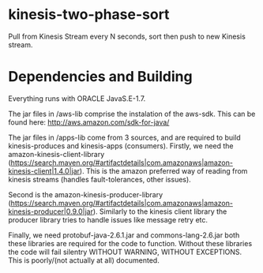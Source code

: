 # kinesis-two-phase-sort
Pull from Kinesis Stream every N seconds, sort then push to new Kinesis stream.

# Dependencies and Building 

Everything runs with ORACLE JavaS.E-1.7.

The jar files in /aws-lib comprise the instalation of the aws-sdk. This can be found here:
http://aws.amazon.com/sdk-for-java/

The jar files in /apps-lib come from 3 sources, and are required to build kinesis-produces and kinesis-apps (consumers). 
Firstly, we need the amazon-kinesis-client-library (https://search.maven.org/#artifactdetails|com.amazonaws|amazon-kinesis-client|1.4.0|jar).
This is the amazon preferred way of reading from kinesis streams (handles fault-tolerances, other issues). 

Second is the amazon-kinesis-producer-library (https://search.maven.org/#artifactdetails|com.amazonaws|amazon-kinesis-producer|0.9.0|jar).
Similarly to the kinesis client library the producer library tries to handle issues like message retry etc. 

Finally, we need protobuf-java-2.6.1.jar and commons-lang-2.6.jar both these libraries are required for the code to function. 
Without these libraries the code will fail silentry WITHOUT WARNING, WITHOUT EXCEPTIONS. This is poorly/(not actually 
at all) documented. 
